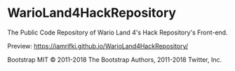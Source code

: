 # WarioLand4HackRepository
The Public Code Repository of Wario Land 4's Hack Repository's Front-end.

Preview: https://iamrifki.github.io/WarioLand4HackRepository/

Bootstrap MIT © 2011-2018 The Bootstrap Authors, 2011-2018 Twitter, Inc.
